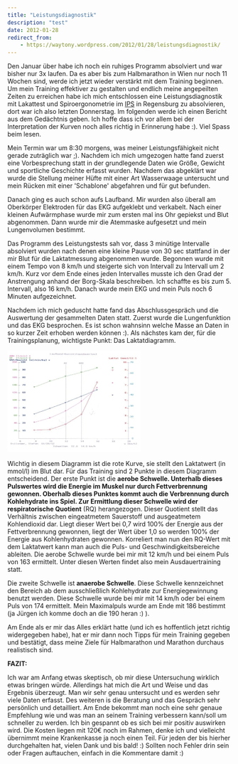 ```yaml
---
title: "Leistungsdiagnostik"
description: "test"
date: 2012-01-28
redirect_from:
    - https://waytony.wordpress.com/2012/01/28/leistungsdiagnostik/
---
```


Den Januar über habe ich noch ein ruhiges Programm absolviert und war bisher nur 3x laufen. Da es aber bis zum Halbmarathon in Wien nur noch 11 Wochen sind, werde ich jetzt wieder verstärkt mit dem Training beginnen. Um mein Training effektiver zu gestalten und endlich meine angepeilten Zeiten zu erreichen habe ich mich entschlossen eine Leistungsdiagnostik mit Lakattest und Spiroergonometrie im [IPS](http://www.ips-regensburg.de/) in Regensburg zu absolvieren, dort war ich also letzten Donnerstag. Im folgenden werde ich einen Bericht aus dem Gedächtnis geben. Ich hoffe dass ich vor allem bei der Interpretation der Kurven noch alles richtig in Erinnerung habe :). Viel Spass beim lesen.

<!--more-->

Mein Termin war um 8:30 morgens, was meiner Leistungsfähigkeit nicht gerade zuträglich war ;). Nachdem ich mich umgezogen hatte fand zuerst eine Vorbesprechung statt in der grundlegende Daten wie Größe, Gewicht und sportliche Geschichte erfasst wurden. Nachdem das abgeklärt war wurde die Stellung meiner Hüfte mit einer Art Wasserwaage untersucht und mein Rücken mit einer 'Schablone' abgefahren und für gut befunden.

Danach ging es auch schon aufs Laufband. Mir wurden also überall am Oberkörper Elektroden für das EKG aufgeklebt und verkabelt. Nach einer kleinen Aufwärmphase wurde mir zum ersten mal ins Ohr gepiekst und Blut abgenommen. Dann wurde mir die Atemmaske aufgesetzt und mein Lungenvolumen bestimmt.

Das Programm des Leistungstests sah vor, dass 3 minütige Intervalle absolviert wurden nach denen eine kleine Pause von 30 sec stattfand in der mir Blut für die Laktatmessung abgenommen wurde. Begonnen wurde mit einem Tempo von 8 km/h und steigerte sich von Intervall zu Intervall um 2 km/h. Kurz vor dem Ende eines jeden Intervalles musste ich den Grad der Anstrengung anhand der Borg-Skala beschreiben. Ich schaffte es bis zum 5. Intervall, also 16 km/h. Danach wurde mein EKG und mein Puls noch 6 Minuten aufgezeichnet.

Nachdem ich mich geduscht hatte fand das Abschlussgespräch und die Auswertung der gesammelten Daten statt. Zuerst wurde die Lungenfunktion und das EKG besprochen. Es ist schon wahnsinn welche Masse an Daten in so kurzer Zeit erhoben werden können :). Als nächstes kam der, für die Trainingsplanung, wichtigste Punkt: Das Laktatdiagramm.

![](/assets/images/img/2012-01-lactattest.jpg)

Wichtig in diesem Diagramm ist die rote Kurve, sie stellt den Laktatwert (in mmol/l) im Blut dar. Für das Training sind 2 Punkte in diesem Diagramm entscheidend. Der erste Punkt ist die **aerobe Schwelle. **Unterhalb dieses Pulswertes wird die Energie im Muskel nur durch Fettverbrennung gewonnen. Oberhalb dieses Punktes kommt auch die Verbrennung durch Kohlehydrate ins Spiel. Zur Ermittlung dieser Schwelle wird der** respiratorische Quotient** (RQ) herangezogen. Dieser Quotient stellt das Verhältnis zwischen eingeatmetem Sauerstoff und ausgeatmetem Kohlendioxid dar. Liegt dieser Wert bei 0,7 wird 100% der Energie aus der Fettverbrennung gewonnen, liegt der Wert über 1,0 so werden 100% der Energie aus Kohlenhydraten gewonnen. Korreliert man nun den RQ-Wert mit dem Laktatwert kann man auch die Puls- und Geschwindigkeitsbereiche ableiten. Die aerobe Schwelle wurde bei mir mit 12 km/h und bei einem Puls von 163 ermittelt. Unter diesen Werten findet also mein Ausdauertraining statt.

Die zweite Schwelle ist **anaerobe Schwelle**. Diese Schwelle kennzeichnet den Bereich ab dem ausschließlich Kohlehydrate zur Energiegewinnung benutzt werden. Diese Schwelle wurde bei mir mit 14 km/h oder bei einem Puls von 174 ermittelt. Mein Maximalpuls wurde am Ende mit 186 bestimmt (ja Jürgen ich komme doch an die 190 heran :) ).

Am Ende als er mir das Alles erklärt hatte (und ich es hoffentlich jetzt richtig widergegeben habe), hat er mir dann noch Tipps für mein Training gegeben und bestätigt, dass meine Ziele für Halbmarathon und Marathon durchaus realistisch sind.

**FAZIT:**

Ich war am Anfang etwas skeptisch, ob mir diese Untersuchung wirklich etwas bringen würde. Allerdings hat mich die Art und Weise und das Ergebnis überzeugt. Man wir sehr genau untersucht und es werden sehr viele Daten erfasst. Des weiteren is die Beratung und das Gespräch sehr persönlich und detailliert. Am Ende bekommt man noch eine sehr genaue Empfehlung wie und was man an seinem Training verbessern kann/soll um schneller zu werden. Ich bin gespannt ob es sich bei mir positiv auswirken wird. Die Kosten liegen mit 120€ noch im Rahmen, denke ich und vielleicht übernimmt meine Krankenkasse ja noch einen Teil. Für jeden der bis hierher durchgehalten hat, vielen Dank und bis bald! :) Sollten noch Fehler drin sein oder Fragen auftauchen, einfach in die Kommentare damit :)
<br><br>
